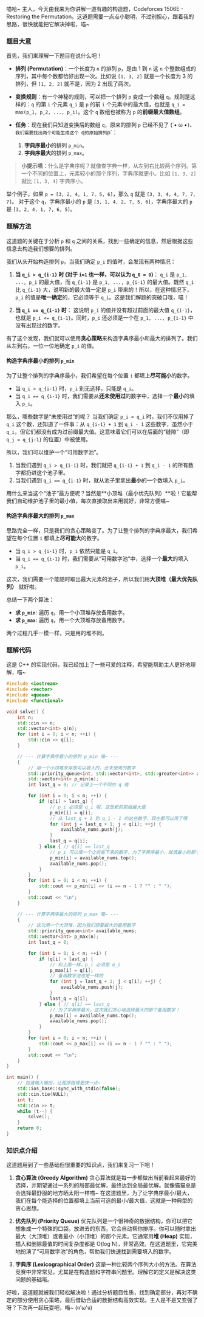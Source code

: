 喵哈~ 主人，今天由我来为你讲解一道有趣的构造题，Codeforces 1506E - Restoring the Permutation。这道题需要一点点小聪明，不过别担心，跟着我的思路，很快就能把它解决掉啦，喵~

### 题目大意

首先，我们来理解一下题目在说什么吧！

- **排列 (Permutation)**：一个长度为 `n` 的排列 `p`，是由 1 到 `n` 这 `n` 个整数组成的序列，其中每个数都恰好出现一次。比如说 `[1, 3, 2]` 就是一个长度为 3 的排列，但 `[1, 2, 2]` 就不是，因为 2 出现了两次。

- **变换规则**：有一个神秘的规则，可以把一个排列 `p` 变成一个数组 `q`。规则是这样的：`q` 的第 `i` 个元素 `q_i` 是 `p` 的前 `i` 个元素中的最大值，也就是 `q_i = max(p_1, p_2, ..., p_i)`。这个 `q` 数组也被称为 `p` 的**前缀最大值数组**。

- **任务**：现在我们只知道变换后的数组 `q`，原来的排列 `p` 已经不见了 (´• ω •`)。我们需要找出两个可能生成这个 `q` 的原始排列 `p`：
    1.  **字典序最小**的排列 `p_min`。
    2.  **字典序最大**的排列 `p_max`。

> **小提示喵**：什么是字典序呢？就像查字典一样，从左到右比较两个序列。第一个不同的位置上，元素较小的那个序列，字典序就更小。比如 `[1, 3, 2]` 就比 `[1, 3, 4]` 字典序小。

举个例子，如果 `p = [3, 2, 4, 1, 7, 5, 6]`，那么 `q` 就是 `[3, 3, 4, 4, 7, 7, 7]`。
对于这个 `q`，字典序最小的 `p` 是 `[3, 1, 4, 2, 7, 5, 6]`，字典序最大的 `p` 是 `[3, 2, 4, 1, 7, 6, 5]`。

### 题解方法

这道题的关键在于分析 `p` 和 `q` 之间的关系，找到一些确定的信息，然后根据这些信息去构造我们想要的排列。

我们从头开始构造排列 `p`。当我们确定 `p_i` 的值时，会发现有两种情况：

1.  **当 `q_i > q_{i-1}` 时 (对于 `i=1` 也一样，可以认为 `q_0 = 0`)**：
    `q_i` 是 `p_1, ..., p_i` 的最大值，而 `q_{i-1}` 是 `p_1, ..., p_{i-1}` 的最大值。既然 `q_i` 比 `q_{i-1}` 大，说明新的最大值一定是 `p_i` 带来的！所以，在这种情况下，`p_i` 的值是**唯一确定**的，它必须等于 `q_i`。这是我们解题的突破口哦，喵！

2.  **当 `q_i == q_{i-1}` 时**：
    这说明 `p_i` 的值并没有超过前面的最大值 `q_{i-1}`，也就是 `p_i <= q_{i-1}`。同时，`p_i` 还必须是一个在 `p_1, ..., p_{i-1}` 中没有出现过的数字。

有了这个发现，我们就可以使用**贪心策略**来构造字典序最小和最大的排列了。我们从左到右，一位一位地确定 `p_i` 的值。

#### 构造字典序最小的排列 `p_min`

为了让整个排列的字典序最小，我们希望在每个位置 `i` 都填上**尽可能小**的数字。

- 当 `q_i > q_{i-1}` 时，`p_i` 别无选择，只能是 `q_i`。
- 当 `q_i == q_{i-1}` 时，我们需要从**还未使用过**的数字中，选择一个**最小**的填入 `p_i`。

那么，哪些数字是“未使用过”的呢？
当我们确定 `p_i = q_i` 时，我们不仅用掉了 `q_i` 这个数，还知道了一件事：从 `q_{i-1} + 1` 到 `q_i - 1` 这些数字，虽然小于 `q_i`，但它们都没有成为过前缀最大值。这意味着它们可以在后面的“缝隙”（即 `q_j = q_{j-1}` 的位置）中被使用。

所以，我们可以维护一个“可用数字池”。
1.  当我们遇到 `q_i > q_{i-1}` 时，我们就把 `q_{i-1} + 1` 到 `q_i - 1` 的所有数字都扔进这个池子里。
2.  当我们遇到 `q_i == q_{i-1}` 时，就从池子里拿出**最小**的一个数填入 `p_i`。

用什么来当这个“池子”最方便呢？当然是**小顶堆（最小优先队列）**啦！它能帮我们自动维护池子里的最小值，每次直接取出来用就好，非常方便喵~

#### 构造字典序最大的排列 `p_max`

思路完全一样，只是我们的贪心策略变了。为了让整个排列的字典序最大，我们希望在每个位置 `i` 都填上**尽可能大**的数字。

- 当 `q_i > q_{i-1}` 时，`p_i` 依然只能是 `q_i`。
- 当 `q_i == q_{i-1}` 时，我们需要从“可用数字池”中，选择一个**最大**的填入 `p_i`。

这次，我们需要一个能随时取出最大元素的池子，所以我们用**大顶堆（最大优先队列）** 就好啦。

总结一下两个算法：

- **求 `p_min`**: 遍历 `q`，用一个小顶堆存放备用数字。
- **求 `p_max`**: 遍历 `q`，用一个大顶堆存放备用数字。

两个过程几乎一模一样，只是用的堆不同。

### 题解代码

这是 C++ 的实现代码，我已经加上了一些可爱的注释，希望能帮助主人更好地理解，喵~

```cpp
#include <iostream>
#include <vector>
#include <queue>
#include <functional>

void solve() {
    int n;
    std::cin >> n;
    std::vector<int> q(n);
    for (int i = 0; i < n; ++i) {
        std::cin >> q[i];
    }

    // --- 计算字典序最小的排列 p_min 喵~ ---
    {
        // 用一个小顶堆来存放可以填入的、还未使用的数字
        std::priority_queue<int, std::vector<int>, std::greater<int>> available_nums;
        std::vector<int> p_min(n);
        int last_q = 0; // 记录上一个不同的 q 值

        for (int i = 0; i < n; ++i) {
            if (q[i] > last_q) {
                // p_i 必须是 q_i 呢，这是新的前缀最大值
                p_min[i] = q[i];
                // 从 last_q + 1 到 q_i - 1 的这些数字，现在都可以用了哦
                for (int j = last_q + 1; j < q[i]; ++j) {
                    available_nums.push(j);
                }
                last_q = q[i];
            } else { // q[i] == last_q
                // p_i 可以填一个之前省下来的数字，为了字典序最小，就填最小的那个吧！
                p_min[i] = available_nums.top();
                available_nums.pop();
            }
        }
        for (int i = 0; i < n; ++i) {
            std::cout << p_min[i] << (i == n - 1 ? "" : " ");
        }
        std::cout << "\n";
    }

    // --- 计算字典序最大的排列 p_max 喵~ ---
    {
        // 这次用一个大顶堆，因为我们想要最大的备用数字
        std::priority_queue<int> available_nums;
        std::vector<int> p_max(n);
        int last_q = 0;

        for (int i = 0; i < n; ++i) {
            if (q[i] > last_q) {
                // 和上面一样，p_i 必须是 q_i
                p_max[i] = q[i];
                // 备用数字池也是一样的
                for (int j = last_q + 1; j < q[i]; ++j) {
                    available_nums.push(j);
                }
                last_q = q[i];
            } else { // q[i] == last_q
                // 为了字典序最大，这次我们贪心地选择最大的那个备用数字！
                p_max[i] = available_nums.top();
                available_nums.pop();
            }
        }
        for (int i = 0; i < n; ++i) {
            std::cout << p_max[i] << (i == n - 1 ? "" : " ");
        }
        std::cout << "\n";
    }
}

int main() {
    // 加速输入输出，让程序跑得更快一点~
    std::ios_base::sync_with_stdio(false);
    std::cin.tie(NULL);
    int t;
    std::cin >> t;
    while (t--) {
        solve();
    }
    return 0;
}
```

### 知识点介绍

这道题用到了一些基础但很重要的知识点，我们来复习一下吧！

1.  **贪心算法 (Greedy Algorithm)**
    贪心算法就是每一步都做出当前看起来最好的选择，并期望通过一系列的局部最优解，最终达到全局最优解。就像猫猫总是会选择最舒服的地方晒太阳一样喵~ 在这道题里，为了让字典序最小/最大，我们在每个能选择的位置都填上当前可选的最小/最大值，这就是一种典型的贪心思想。

2.  **优先队列 (Priority Queue)**
    优先队列是一个很神奇的数据结构，你可以把它想象成一个特殊的口袋。放进去的东西，它会自动帮你排序。你可以随时拿出最大（大顶堆）或者最小（小顶堆）的那个元素。它通常用**堆 (Heap)** 实现，插入和删除最值的时间复杂度都是 O(log N)，非常高效。在这道题里，它完美地扮演了“可用数字池”的角色，帮助我们快速找到需要填入的数字。

3.  **字典序 (Lexicographical Order)**
    这是一种比较两个序列大小的方法。在算法竞赛中非常常见，尤其是在构造题和字符串问题里。理解它的定义是解决这类问题的基础哦。

好啦，这道题就被我们轻松解决啦！通过分析题目性质，找到确定部分，再对不确定的部分使用贪心策略，最后借助合适的数据结构高效实现。主人是不是又变强了呀？下次再一起玩耍吧，喵~ (ฅ'ω'ฅ)